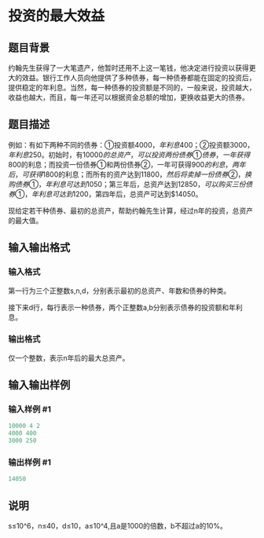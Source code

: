 # 投资的最大效益

## 题目背景

约翰先生获得了一大笔遗产，他暂时还用不上这一笔钱，他决定进行投资以获得更大的效益。银行工作人员向他提供了多种债券，每一种债券都能在固定的投资后，提供稳定的年利息。当然，每一种债券的投资额是不同的，一般来说，投资越大，收益也越大，而且，每一年还可以根据资金总额的增加，更换收益更大的债券。

## 题目描述

例如：有如下两种不同的债券：①投资额$4000，年利息$400；②投资额$3000，年利息$250。初始时，有$10000的总资产，可以投资两份债券①债券，一年获得$800的利息；而投资一份债券①和两份债券②，一年可获得$900的利息，两年后，可获得$1800的利息；而所有的资产达到$11800，然后将卖掉一份债券②，换购债券①，年利息可达到$1050；第三年后，总资产达到$12850，可以购买三份债券①，年利息可达到$1200，第四年后，总资产可达到$14050。

现给定若干种债券、最初的总资产，帮助约翰先生计算，经过n年的投资，总资产的最大值。

## 输入输出格式

### 输入格式

第一行为三个正整数s,n,d，分别表示最初的总资产、年数和债券的种类。

接下来d行，每行表示一种债券，两个正整数a,b分别表示债券的投资额和年利息。

### 输出格式

仅一个整数，表示n年后的最大总资产。

## 输入输出样例

### 输入样例 #1

```cpp
10000 4 2
4000 400
3000 250
```


### 输出样例 #1

```cpp
14050
```


## 说明

s≤10^6，n≤40，d≤10，a≤10^4,且a是1000的倍数，b不超过a的10%。


